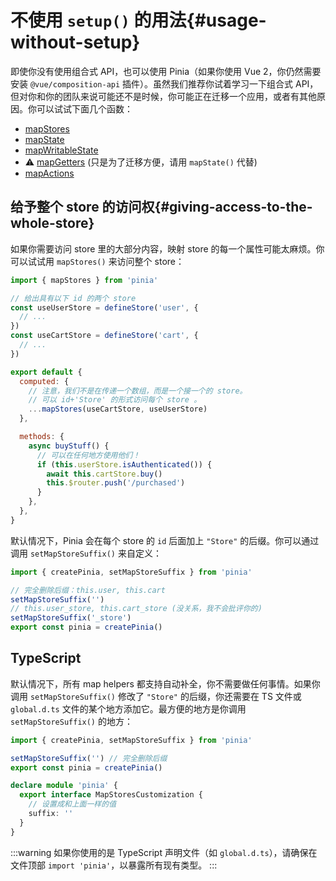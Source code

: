 # 不使用 `setup()` 的用法{#usage-without-setup}

即使你没有使用组合式 API，也可以使用 Pinia（如果你使用 Vue 2，你仍然需要安装 `@vue/composition-api` 插件）。虽然我们推荐你试着学习一下组合式 API，但对你和你的团队来说可能还不是时候，你可能正在迁移一个应用，或者有其他原因。你可以试试下面几个函数：

- [mapStores](#giving-access-to-the-whole-store)
- [mapState](../core-concepts/state.md#usage-with-the-options-api)
- [mapWritableState](../core-concepts/state.md#modifiable-state)
- ⚠️ [mapGetters](../core-concepts/getters.md#without-setup) (只是为了迁移方便，请用 `mapState()` 代替)
- [mapActions](../core-concepts/actions.md#without-setup)

## 给予整个 store 的访问权{#giving-access-to-the-whole-store}

如果你需要访问 store 里的大部分内容，映射 store 的每一个属性可能太麻烦。你可以试试用 `mapStores()` 来访问整个 store：

```js
import { mapStores } from 'pinia'

// 给出具有以下 id 的两个 store
const useUserStore = defineStore('user', {
  // ...
})
const useCartStore = defineStore('cart', {
  // ...
})

export default {
  computed: {
    // 注意，我们不是在传递一个数组，而是一个接一个的 store。
    // 可以 id+'Store' 的形式访问每个 store 。
    ...mapStores(useCartStore, useUserStore)
  },

  methods: {
    async buyStuff() {
      // 可以在任何地方使用他们！
      if (this.userStore.isAuthenticated()) {
        await this.cartStore.buy()
        this.$router.push('/purchased')
      }
    },
  },
}
```

默认情况下，Pinia 会在每个 store 的 `id` 后面加上 `"Store"` 的后缀。你可以通过调用 `setMapStoreSuffix()` 来自定义：

```js
import { createPinia, setMapStoreSuffix } from 'pinia'

// 完全删除后缀：this.user, this.cart
setMapStoreSuffix('')
// this.user_store, this.cart_store (没关系，我不会批评你的)
setMapStoreSuffix('_store')
export const pinia = createPinia()
```

## TypeScript

默认情况下，所有 map helpers 都支持自动补全，你不需要做任何事情。如果你调用 `setMapStoreSuffix()` 修改了 `"Store"` 的后缀，你还需要在 TS 文件或 `global.d.ts` 文件的某个地方添加它。最方便的地方是你调用 `setMapStoreSuffix()` 的地方：

```ts
import { createPinia, setMapStoreSuffix } from 'pinia'

setMapStoreSuffix('') // 完全删除后缀
export const pinia = createPinia()

declare module 'pinia' {
  export interface MapStoresCustomization {
    // 设置成和上面一样的值
    suffix: ''
  }
}
```

:::warning
如果你使用的是 TypeScript 声明文件（如 `global.d.ts`），请确保在文件顶部 `import 'pinia'`，以暴露所有现有类型。
:::
